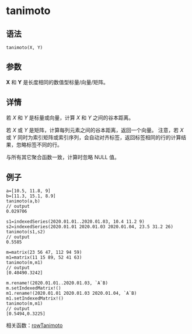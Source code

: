# tanimoto

## 语法

`tanimoto(X, Y)`

## 参数

**X** 和 **Y** 是长度相同的数值型标量/向量/矩阵。

## 详情

若 *X* 和 *Y* 是标量或向量，计算 *X* 和 *Y* 之间的谷本距离。

若 *X* 或 *Y* 是矩阵，计算每列元素之间的谷本距离，返回一个向量。 注意，若 *X* 或 *Y*
同时为索引矩阵或索引序列，会自动对齐标签，返回标签相同的行的计算结果，忽略标签不同的行。

与所有其它聚合函数一致，计算时忽略 NULL 值。

## 例子

```
a=[10.5, 11.8, 9]
b=[11.3, 15.1, 8.9]
tanimoto(a,b)
// output
0.029706

s1=indexedSeries(2020.01.01..2020.01.03, 10.4 11.2 9)
s2=indexedSeries(2020.01.01 2020.01.03 2020.01.04, 23.5 31.2 26)
tanimoto(s1,s2)
// output
0.5585

m=matrix(23 56 47, 112 94 59)
m1=matrix(11 15 89, 52 41 63)
tanimoto(m,m1)
// output
[0.40490.3242]

m.rename!(2020.01.01..2020.01.03, `A`B)
m.setIndexedMatrix!()
m1.rename!(2020.01.01 2020.01.03 2020.01.04, `A`B)
m1.setIndexedMatrix!()
tanimoto(m,m1)
// output
[0.5494,0.3225]
```

相关函数：[rowTanimoto](../r/rowTanimoto.html)

